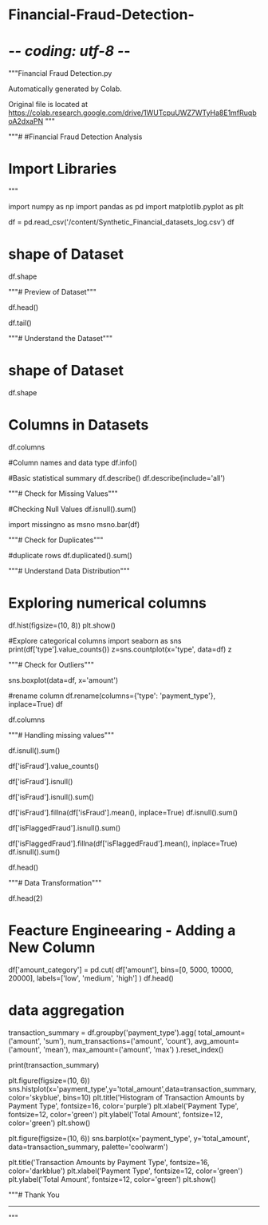 # Financial-Fraud-Detection-
# -*- coding: utf-8 -*-
"""Financial Fraud Detection.py

Automatically generated by Colab.

Original file is located at
    https://colab.research.google.com/drive/1WUTcpuUWZ7WTyHa8E1mfRuqboA2dxaPN
"""



"""#                            #Financial Fraud Detection Analysis

# Import Libraries
"""

import numpy as np
import pandas as pd
import matplotlib.pyplot as plt

df = pd.read_csv('/content/Synthetic_Financial_datasets_log.csv')
df

# shape of Dataset
df.shape



"""# Preview of Dataset"""

df.head()

df.tail()

"""# Understand the Dataset"""

# shape of Dataset
df.shape

# Columns in Datasets
df.columns

#Column names and data type
df.info()

#Basic statistical summary
df.describe()
df.describe(include='all')

"""# Check for Missing Values"""

#Checking Null Values
df.isnull().sum()

import missingno as msno
msno.bar(df)

"""# Check for Duplicates"""

#duplicate rows
df.duplicated().sum()

"""# Understand Data Distribution"""

# Exploring numerical columns

df.hist(figsize=(10, 8))
plt.show()

#Explore categorical columns
import seaborn as sns
print(df['type'].value_counts())
z=sns.countplot(x='type', data=df)
z

"""# Check for Outliers"""

sns.boxplot(data=df, x='amount')

#rename column
df.rename(columns={'type': 'payment_type'}, inplace=True)
df

df.columns

"""# Handling missing values"""

df.isnull().sum()

df['isFraud'].value_counts()

df['isFraud'].isnull()

df['isFraud'].isnull().sum()

df['isFraud'].fillna(df['isFraud'].mean(), inplace=True)
df.isnull().sum()

df['isFlaggedFraud'].isnull().sum()

df['isFlaggedFraud'].fillna(df['isFlaggedFraud'].mean(), inplace=True)
df.isnull().sum()

df.head()

"""# Data Transformation"""



df.head(2)

# Feacture Engineearing - Adding a New Column
df['amount_category'] = pd.cut(
    df['amount'],
    bins=[0, 5000, 10000, 20000],
    labels=['low', 'medium', 'high']
)
df.head()



# data aggregation
transaction_summary = df.groupby('payment_type').agg(
    total_amount=('amount', 'sum'),
    num_transactions=('amount', 'count'),
    avg_amount=('amount', 'mean'),
    max_amount=('amount', 'max')
).reset_index()

print(transaction_summary)

plt.figure(figsize=(10, 6))
sns.histplot(x='payment_type',y='total_amount',data=transaction_summary,color='skyblue', bins=10)
plt.title('Histogram of Transaction Amounts by Payment Type', fontsize=16, color='purple')
plt.xlabel('Payment Type', fontsize=12, color='green')
plt.ylabel('Total Amount', fontsize=12, color='green')
plt.show()

plt.figure(figsize=(10, 6))
sns.barplot(x='payment_type', y='total_amount', data=transaction_summary, palette='coolwarm')

plt.title('Transaction Amounts by Payment Type', fontsize=16, color='darkblue')
plt.xlabel('Payment Type', fontsize=12, color='green')
plt.ylabel('Total Amount', fontsize=12, color='green')
plt.show()

"""# Thank You

---


"""
